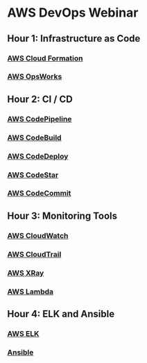 # AWS DevOps Webinar

## Hour 1: Infrastructure as Code
### [AWS Cloud Formation](cloudformation.md)
### [AWS OpsWorks](opsworks.md)
## Hour 2: CI / CD
### [AWS CodePipeline](codepipeline.md)
### [AWS CodeBuild](codebuild.md)
### [AWS CodeDeploy](codedeploy.md)
### [AWS CodeStar](codestar.md)
### [AWS CodeCommit](codecommit.md)
## Hour 3: Monitoring Tools
### [AWS CloudWatch](cloudwatch.md)
### [AWS CloudTrail](cloudtrail.md)
### [AWS XRay](xray.md)
### [AWS Lambda](lambda.md)
## Hour 4: ELK and Ansible
### [AWS ELK](elk.md)
### [Ansible](ansible.md)